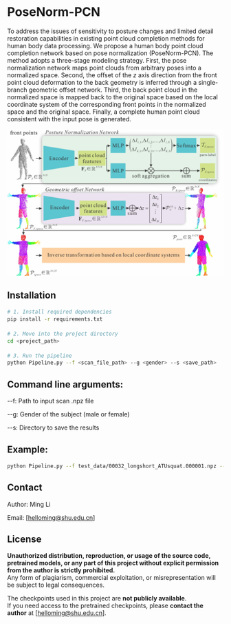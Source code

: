 
# PoseNorm-PCN

To address the issues of sensitivity to posture changes and limited detail restoration capabilities in existing point
cloud completion methods for human body data processing. We propose a human body point cloud completion network based on
pose normalization (PoseNorm-PCN). The method adopts a three-stage modeling strategy. First, the pose normalization
network maps point clouds from arbitrary poses into a normalized space. Second, the offset of the $z$ axis direction
from the front point cloud deformation to the back geometry is inferred through a single-branch geometric offset
network. Third, the back point cloud in the normalized space is mapped back to the original space based on the local
coordinate system of the corresponding front points in the normalized space and the original space. Finally, a complete
human point cloud consistent with the input pose is generated.

![method](assets/method.jpg)

## Installation

```bash
# 1. Install required dependencies
pip install -r requirements.txt

# 2. Move into the project directory
cd <project_path>

# 3. Run the pipeline
python Pipeline.py --f <scan_file_path> --g <gender> --s <save_path>
``` 

## Command line arguments:

--f: Path to input scan .npz file

--g: Gender of the subject (male or female)

--s: Directory to save the results

## Example:
```bash
python Pipeline.py --f test_data/00032_longshort_ATUsquat.000001.npz --g male --s results/
``` 

## Contact
Author: Ming Li

Email: [helloming@shu.edu.cn]

## License

**Unauthorized distribution, reproduction, or usage of the source code, pretrained models, or any part of this project without explicit permission from the author is strictly prohibited.**  
Any form of plagiarism, commercial exploitation, or misrepresentation will be subject to legal consequences.

The checkpoints used in this project are **not publicly available**.  
If you need access to the pretrained checkpoints, please **contact the author** at [helloming@shu.edu.cn].

